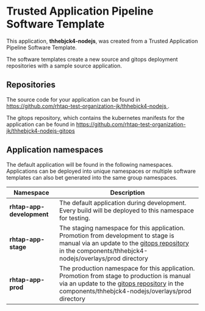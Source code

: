 # Trusted Application Pipeline Software Template

This application, **thhebjck4-nodejs**, was created from a Trusted Application Pipeline Software Template.

The software templates create a new source and gitops deployment repositories with a sample source application. 

## Repositories

The source code for your application can be found in [https://github.com/rhtap-test-organization-jk/thhebjck4-nodejs ](https://github.com/rhtap-test-organization-jk/thhebjck4-nodejs ).
 
The gitops repository, which contains the kubernetes manifests for the application can be found in 
[https://github.com/rhtap-test-organization-jk/thhebjck4-nodejs-gitops ](https://github.com/rhtap-test-organization-jk/thhebjck4-nodejs-gitops ) 

## Application namespaces 

The default application will be found in the following namespaces. Applications can be deployed into unique namespaces or multiple software templates can also bet generated into the same group namespaces.  

|  Namespace   |  Description   |  
| -------- | -------- |   
| **rhtap-app-development** | The default application during development. Every build will be deployed to this namespace for testing. | 
| **rhtap-app-stage** | The staging namespace for this application. Promotion from development to stage is manual via an update to the [gitops repository](https://github.com/rhtap-test-organization-jk/thhebjck4-nodejs-gitops ) in the components/thhebjck4-nodejs/overlays/prod directory |  
| **rhtap-app-prod** | The production namespace for this application. Promotion from stage to production is manual via an update to the [gitops repository](https://github.com/rhtap-test-organization-jk/thhebjck4-nodejs-gitops ) in the components/thhebjck4-nodejs/overlays/prod directory | 